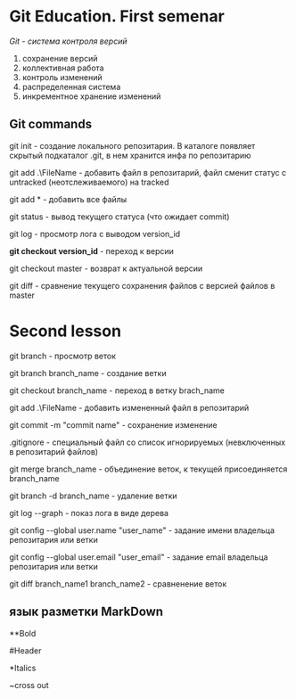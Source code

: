 # Git Education. First semenar
*Git - система контроля версий*

1. сохранение версий
2. коллективная работа
3. контроль изменений
4. распределенная система
5. инкрементное хранение изменений

## Git commands

git init - создание локального репозитария. В каталоге появляет скрытый подкаталог .git, в нем хранится инфа по репозитарию

git add .\FileName - добавить файл в репозитарий, файл сменит статус с untracked (неотслеживаемого) на tracked

git add * - добавить все файлы

git status - вывод текущего статуса (что ожидает commit)

git log - просмотр лога с выводом version_id

**git checkout version_id** - переход к версии

git checkout master - возврат к актуальной версии

git diff - сравнение текущего сохранения файлов с версией файлов в master

# Second lesson

git branch - просмотр веток

git branch branch_name - создание ветки

git checkout branch_name - переход в ветку brach_name

git add .\FileName - добавить измененный файл в репозитарий

git commit -m "commit name"  - сохранение изменение

.gitignore - специальный файл со список игнорируемых (невключенных в репозитарий файлов) 

git merge branch_name - объединение веток, к текущей присоединяется branch_name

git branch -d branch_name - удаление ветки

git log --graph - показ лога в виде дерева

git config --global user.name "user_name" - задание имени владельца репозитария или ветки

git config --global user.email "user_email" - задание email владельца репозитария или ветки

git diff branch_name1 branch_name2 - сравненение веток


## язык разметки MarkDown

**Bold

#Header

*Italics

~cross out

